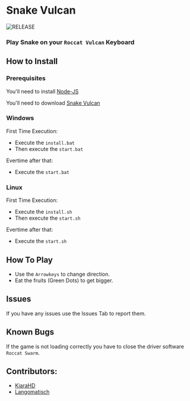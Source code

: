 # Snake Vulcan

![RELEASE](https://badgen.net/github/release/kiarahd/snake-vulcan)

### Play Snake on your ``Roccat Vulcan`` Keyboard

## How to Install

### Prerequisites
You'll need to install [Node-JS](https://nodejs.org/en/)

You'll need to download [Snake Vulcan](https://github.com/KiaraHD/snake-vulcan/releases)

### Windows
First Time Execution:
- Execute the `install.bat`
- Then execute the `start.bat`

Evertime after that:
- Execute the `start.bat`

### Linux
First Time Execution:
- Execute the `install.sh`
- Then execute the `start.sh`

Evertime after that:
- Execute the `start.sh`

## How To Play
- Use the ``Arrowkeys`` to change direction. 
- Eat the fruits (Green Dots) to get bigger.

## Issues
If you have any issues use the Issues Tab to report them.

## Known Bugs
If the game is not loading correctly you have to close the driver software `Roccat Swarm`.

## Contributors:
- [KiaraHD](https://github.com/kiarahd)
- [Langomatisch](https://github.com/langomatisch)
